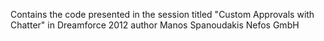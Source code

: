 Contains the code presented in the session titled "Custom Approvals with Chatter" in Dreamforce 2012
author Manos Spanoudakis Nefos GmbH